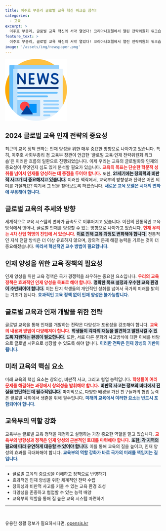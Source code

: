 ```yaml
---
title: 이주호 부총리 글로벌 교육 혁신 워크숍 참석!
categories:
  - 교육
excerpt: >
  이주호 부총리, 글로벌 교육 혁신의 서막 열었다! 코리아나호텔에서 열린 전략위원회 워크숍에서 미래 인재 양성을 강조하며 교육의 새로운 방향성을 제시했습니다.
feature_text: >
  이주호 부총리, 글로벌 교육 혁신의 서막 열었다! 코리아나호텔에서 열린 전략위원회 워크숍에서 미래 인재 양성을 강조하며 교육의 새로운 방향성을 제시했습니다.
image: '/assets/img/newspaper.png'
---
```


<p><img src="/assets/img/newspaper.png" alt="kimp 속보" /></p>

<h2 data-ke-size="size26">2024 글로벌 교육 인재 전략의 중요성</h2>

<p data-ke-size="size16">최근의 교육 정책 변화는 인재 양성을 위한 매우 중요한 방향으로 나아가고 있습니다. 특히, 이주호 사회부총리 겸 교육부 장관이 언급한 '글로벌 교육·인재 전략위원회 워크숍'은 이러한 흐름의 일환으로 진행되었습니다. 이제 우리는 교육의 글로벌화와 인재의 중요성이 무엇인지 심도 있게 분석할 필요가 있습니다. <b><span style="color: #ee2323;">교육의 목표는 단순한 학문적 성취를 넘어서 인재를 양성하는 데 중점을 두어야 합니다.</span></b> 또한, <b><span style="background-color: #21538527;">21세기에는 창의력과 비판적 사고가 더 중요해지고 있습니다.</span></b> 이러한 맥락에서, 교육부의 방향성과 전략은 어떤 의미를 가질까요? 여기서 그 답을 찾아보도록 하겠습니다. <b><span style="color: #1a5490;">새로운 교육 모델은 시대의 변화에 부응해야 합니다.</span></b></p>

<h2 data-ke-size="size26">글로벌 교육의 추세와 방향</h2>

<p data-ke-size="size16">세계적으로 교육 시스템의 변화가 급속도로 이루어지고 있습니다. 이전의 전통적인 교육 방식에서 벗어나, 글로벌 인재를 양성할 수 있는 방향으로 나아가고 있습니다. <b><span style="color: #ee2323;">현재 우리는 4차 산업 혁명의 진입에 서 있습니다.</span></b> <b><span style="background-color: #21538527;">이로 인해 교육 과정도 변화해야 합니다.</span></b> 전통적인 지식 전달 방식은 더 이상 유효하지 않으며, 창의적 문제 해결 능력을 기르는 것이 더 중요해졌습니다. <b><span style="color: #1a5490;">따라서 혁신적인 교수 방법이 필요합니다.</span></b></p>

<h2 data-ke-size="size26">인재 양성을 위한 교육 정책의 필요성</h2>

<p data-ke-size="size16">인재 양성을 위한 교육 정책은 국가 경쟁력을 좌우하는 중요한 요소입니다. <b><span style="color: #ee2323;">우리의 교육 정책은 효과적인 인재 양성을 목표로 해야 합니다.</span></b> <b><span style="background-color: #21538527;">명확한 목표 설정과 우수한 교육 환경이 수반되어야 합니다.</span></b> 이는 단지 학생들의 개인적인 성취를 넘어서 국가의 미래를 밝히는 기초가 됩니다. <b><span style="color: #1a5490;">효과적인 교육 정책 없이 인재 양성은 불가능합니다.</span></b></p>

<h2 data-ke-size="size26">글로벌 교육과 인재 개발을 위한 전략</h2>

<p data-ke-size="size16">글로벌 교육을 통해 인재를 개발하는 전략은 다양성과 포용성을 강조해야 합니다. <b><span style="color: #ee2323;">교육의 내용과 방법이 다양해져야 합니다.</span></b> <b><span style="background-color: #21538527;">학생들이 각자의 재능을 발견하고 발전시킬 수 있도록 지원하는 환경이 필요합니다.</span></b> 또한, 서로 다른 문화와 사고방식에 대한 이해를 바탕으로 글로벌 시민으로 성장할 수 있도록 해야 합니다. <b><span style="color: #1a5490;">이러한 전략은 인재 양성의 기반이 됩니다.</span></b></p>

<h2 data-ke-size="size26">미래 교육의 핵심 요소</h2>

<p data-ke-size="size16">미래 교육의 핵심 요소는 창의성, 비판적 사고, 그리고 협업 능력입니다. <b><span style="color: #ee2323;">학생들이 여러 문제를 해결하는 과정에서 창의성을 발휘해야 합니다.</span></b> <b><span style="background-color: #21538527;">비판적 사고는 정보의 바다에서 진실을 판단하는 데 필수적입니다.</span></b> 마지막으로, 다양한 배경을 가진 친구들과의 협업 능력은 글로벌 사회에서 생존을 위해 필수입니다. <b><span style="color: #1a5490;">미래의 교육에서 이러한 요소는 반드시 포함되어야 합니다.</span></b></p>

<h2 data-ke-size="size26">교육부의 역할 강화</h2>

<p data-ke-size="size16">교육부는 글로벌 교육 정책을 제정하고 실행하는 가장 중요한 역할을 맡고 있습니다. <b><span style="color: #ee2323;">교육부의 방향성과 정책은 인재 양성의 근본적인 토대를 마련해야 합니다.</span></b> <b><span style="background-color: #21538527;">또한, 각 지역의 필요에 따라 유연하게 대응할 수 있어야 합니다.</span></b> 이를 통해 교육의 질을 높이고, 인재 양성의 효과를 극대화해야 합니다. <b><span style="color: #1a5490;">교육부의 역할 강화가 바로 국가의 미래를 책임지는 길입니다.</span></b></p>

<hr>

<ul>
  <li>글로벌 교육의 중요성을 이해하고 정책으로 반영하기</li>
  <li>효과적인 인재 양성을 위한 체계적인 전략 수립</li>
  <li>창의성과 비판적 사고를 키울 수 있는 교육 환경 조성</li>
  <li>다양성을 존중하고 협업할 수 있는 능력 배양</li>
  <li>교육부의 역할을 통해 질 높은 교육 시스템 마련하기</li>
</ul>

<hr>

<p data-ke-size="size16">&nbsp;</p>
유용한 생활 정보가 필요하시다면, <a href="https://opensis.kr" rel="dofollow">opensis.kr</a>


